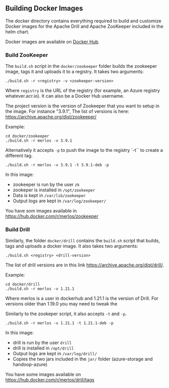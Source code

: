 ## Building Docker Images
The docker directory contains everything required to build and customize Docker images for the Apache Drill and Apache ZooKeeper included in the helm chart.

Docker images are available on [Docker Hub](https://hub.docker.com/u/merlos/). 


### Build ZooKeeper
The `build.sh` script in the `docker/zookeeper` folder builds the zookeeper image, tags it and uploads it to a registry. 
It takes two arguments:

```shell
./build.sh -r <registry> -v <zookeeper-version>
```
Where `registry` is the URL of the registry (for example, an Azure registry whatever.acr.io). It can also be a Docker Hub username.

The project version is the version of Zookeeper that you want to setup in the image. For instance "3.9.1", The list of versions is here: https://archive.apache.org/dist/zookeeper/

Example:
```shell
cd docker/zookeeper
./build.sh -r merlos -v 3.9.1
```

Alternatively it accepts `-p` to push the image to the registry `-t`` to create a different tag. 

```shell
./build.sh -r merlos -v 3.9.1 -t 3.9.1-deb -p
```

In this image: 
* zookeeper is run by the user `zk`
* zookeper is installed in `/opt/zookeeper`
* Data is kept in `/var/lib/zookeeper`
* Output logs are kept in `/var/log/zookeeper/`


You have som images available in https://hub.docker.com/r/merlos/zookeeper

### Build Drill

Similarly,  the folder `docker/drill` contains the `build.sh` script that  builds, tags and uploads a docker image. It also takes two arguments:

```shell
./build.sh <registry> <drill-version>
```

The list of drill versions are in this link https://archive.apache.org/dist/drill/.

Example:

```shell
cd docker/drill
./build.sh -r merlos -v 1.21.1
```

Where merlos is a user in dockerhub and 1.21.1 is the version of Drill. For versions older than 1.19.0 you may need to tweak the 

Similarly to the zookeper script, it also accepts `-t`  and `-p`.

```shell
./build.sh -r merlos -v 1.21.1 -t 1.21.1-deb -p
```

In this image: 
* drill is run by the user `drill`
* drill is installed in `/opt/drill`
* Output logs are kept in `/var/log/drill/`
* Copies the two jars included in the `jar/` folder (azure-storage and handoop-azure)


You have some images available on https://hub.docker.com/r/merlos/drill/tags